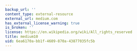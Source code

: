 ```yaml
---
backup_url: ''
content_type: external-resource
external_url: medium.com
has_external_license_warning: true
is_broken: ''
license: https://en.wikipedia.org/wiki/All_rights_reserved
title: medium10
uid: 6ea6170a-bb1f-4609-870a-43877035fc5b
---
```

